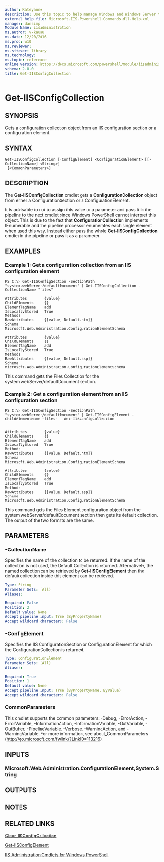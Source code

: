 ```yaml
---
author: Kateyanne
description: Use this topic to help manage Windows and Windows Server technologies with Windows PowerShell.
external help file: Microsoft.IIS.Powershell.Commands.dll-Help.xml
manager: dansimp
Module Name: iisadministration
ms.author: v-kaunu
ms.date: 12/20/2016
ms.prod: w10
ms.reviewer: 
ms.sitesec: library
ms.technology: 
ms.topic: reference
online version: https://docs.microsoft.com/powershell/module/iisadministration/get-iisconfigcollection?view=windowsserver2022-ps&wt.mc_id=ps-gethelp
schema: 2.0.0
title: Get-IISConfigCollection
---
```


# Get-IISConfigCollection

## SYNOPSIS
Gets a configuration collection object from an IIS configuration section or a configuration element.

## SYNTAX

```
Get-IISConfigCollection [-ConfigElement] <ConfigurationElement> [[-CollectionName] <String>]
 [<CommonParameters>]
```

## DESCRIPTION
The **Get-IISConfigCollection** cmdlet gets a **ConfigurationCollection** object from either a ConfigurationSection or a ConfigurationElement. 

It is advisable to not to assign this value to a parameter and pass it in the pipeline to the next cmdlet since Windows PowerShell cannot interpret this object.
This is due to the fact that **ConfigurationCollection** implements IEnumerable and the pipeline processor enumerates each single element when used this way.
Instead either pass the whole **Get-IISConfigCollection** cmdlet in the pipeline or pass it as a parameter.

## EXAMPLES

### Example 1: Get a configuration collection from an IIS configuration element
```
PS C:\> Get-IISConfigSection -SectionPath "system.webServer/defaultDocument" | Get-IISConfigCollection -CollectionName "files"

Attributes      : {value}
ChildElements   : {}
ElementTagName  : add
IsLocallyStored : True
Methods         : 
RawAttributes   : {[value, Default.htm]} 
Schema          : Microsoft.Web.Administration.ConfigurationElementSchema

Attributes      : {value}
ChildElements   : {}
ElementTagName  : add
IsLocallyStored : True
Methods         : 
RawAttributes   : {[value, Default.asp]} 
Schema          : Microsoft.Web.Administration.ConfigurationElementSchema
```

This command gets the Files Collection for the system.webServer/defaultDocument section.

### Example 2: Get a configuration element from an IIS configuration section
```
PS C:\> Get-IISConfigSection -SectionPath "system.webServer/defaultDocument" | Get-IISConfigElement -ChildElementName "files" | Get-IISConfigCollection


Attributes      : {value}
ChildElements   : {}
ElementTagName  : add
IsLocallyStored : True
Methods         : 
RawAttributes   : {[value, Default.htm]} 
Schema          : Microsoft.Web.Administration.ConfigurationElementSchema

Attributes      : {value}
ChildElements   : {}
ElementTagName  : add
IsLocallyStored : True
Methods         : 
RawAttributes   : {[value, Default.asp]} 
Schema          : Microsoft.Web.Administration.ConfigurationElementSchema
```

This command gets the Files Element configuration object from the system.webServer/defaultDocument section then gets its default collection.
The output of the two formats are the same.

## PARAMETERS

### -CollectionName
Specifies the name of the collection to be returned.
If the name of the collection is not used, the Default Collection is returned.
Alternatively, the named collection can be retrieved by **Get-IISConfigElement** then the default collection inside this element can be retrieved.

```yaml
Type: String
Parameter Sets: (All)
Aliases: 

Required: False
Position: 2
Default value: None
Accept pipeline input: True (ByPropertyName)
Accept wildcard characters: False
```

### -ConfigElement
Specifies the IIS ConfigurationSection or ConfigurationElement for which the ConfigurationCollection is returned.

```yaml
Type: ConfigurationElement
Parameter Sets: (All)
Aliases: 

Required: True
Position: 1
Default value: None
Accept pipeline input: True (ByPropertyName, ByValue)
Accept wildcard characters: False
```

### CommonParameters
This cmdlet supports the common parameters: -Debug, -ErrorAction, -ErrorVariable, -InformationAction, -InformationVariable, -OutVariable, -OutBuffer, -PipelineVariable, -Verbose, -WarningAction, and -WarningVariable. For more information, see about_CommonParameters (http://go.microsoft.com/fwlink/?LinkID=113216).

## INPUTS

### Microsoft.Web.Administration.ConfigurationElement,System.String

## OUTPUTS

## NOTES

## RELATED LINKS

[Clear-IISConfigCollection](./Clear-IISConfigCollection.md)

[Get-IISConfigElement](./Get-IISConfigElement.md)

[IIS Administration Cmdlets for Windows PowerShell](./iisadministration.md)

